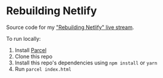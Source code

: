 # Rebuilding Netlify

Source code for my ["Rebuilding Netlify" live stream](https://www.youtube.com/watch?v=_JhTaENzfZQ).

To run locally:

1. Install [Parcel](https://github.com/parcel-bundler/parcel)
2. Clone this repo
3. Install this repo's dependencies using `npm install` or `yarn`
4. Run `parcel index.html`
